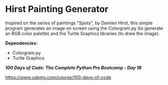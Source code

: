 # Hirst Painting Generator

Inspired on the series of paintings "Spots", by Damien Hirst, this simple program generates an image on screen using the Colorgram.py (to generate an RGB color palette) and the Turtle Graphics libraries (to draw the image).

**Dependencies:** 
- Colorgram.py
- Turtle Graphics

***100 Days of Code: The Complete Python Pro Bootcamp - Day 18***

https://www.udemy.com/course/100-days-of-code


